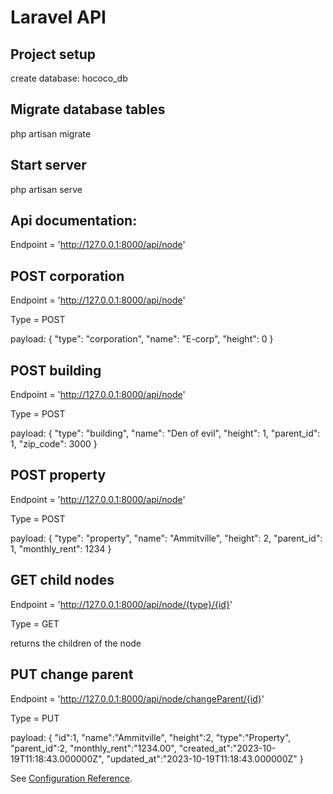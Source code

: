 # Laravel API

## Project setup

create database: hococo_db

## Migrate database tables

php artisan migrate

## Start server

php artisan serve

## Api documentation:

Endpoint = 'http://127.0.0.1:8000/api/node'

## POST corporation

Endpoint = 'http://127.0.0.1:8000/api/node'

Type = POST

payload: {
"type": "corporation",
"name": "E-corp",
"height": 0
}

## POST building

Endpoint = 'http://127.0.0.1:8000/api/node'

Type = POST

payload: {
"type": "building",
"name": "Den of evil",
"height": 1,
"parent_id": 1,
"zip_code": 3000
}

## POST property

Endpoint = 'http://127.0.0.1:8000/api/node'

Type = POST

payload: {
"type": "property",
"name": "Ammitville",
"height": 2,
"parent_id": 1,
"monthly_rent": 1234
}

## GET child nodes

Endpoint = 'http://127.0.0.1:8000/api/node/{type}/{id}'

Type = GET

returns the children of the node

## PUT change parent

Endpoint = 'http://127.0.0.1:8000/api/node/changeParent/{id}'

Type = PUT

payload: {
"id":1,
"name":"Ammitville",
"height":2,
"type":"Property",
"parent_id":2,
"monthly_rent":"1234.00",
"created_at":"2023-10-19T11:18:43.000000Z",
"updated_at":"2023-10-19T11:18:43.000000Z"
}

See [Configuration Reference](https://cli.vuejs.org/config/).
